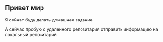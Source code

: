 ##  Привет мир

Я сейчас буду делать домашнее задание

А сейчас пробую с удаленного репозитария отправить информацию на локальный репозитарий 
